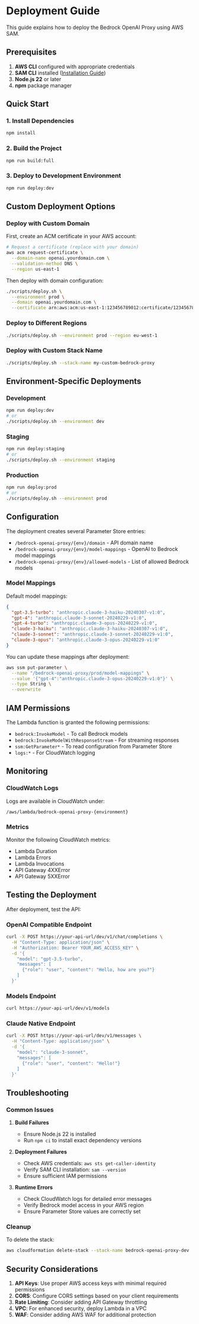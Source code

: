 # Deployment Guide

This guide explains how to deploy the Bedrock OpenAI Proxy using AWS SAM.

## Prerequisites

1. **AWS CLI** configured with appropriate credentials
2. **SAM CLI** installed ([Installation Guide](https://docs.aws.amazon.com/serverless-application-model/latest/developerguide/serverless-sam-cli-install.html))
3. **Node.js 22** or later
4. **npm** package manager

## Quick Start

### 1. Install Dependencies
```bash
npm install
```

### 2. Build the Project
```bash
npm run build:full
```

### 3. Deploy to Development Environment
```bash
npm run deploy:dev
```

## Custom Deployment Options

### Deploy with Custom Domain

First, create an ACM certificate in your AWS account:

```bash
# Request a certificate (replace with your domain)
aws acm request-certificate \
  --domain-name openai.yourdomain.com \
  --validation-method DNS \
  --region us-east-1
```

Then deploy with domain configuration:

```bash
./scripts/deploy.sh \
  --environment prod \
  --domain openai.yourdomain.com \
  --certificate arn:aws:acm:us-east-1:123456789012:certificate/12345678-1234-1234-1234-123456789012
```

### Deploy to Different Regions

```bash
./scripts/deploy.sh --environment prod --region eu-west-1
```

### Deploy with Custom Stack Name

```bash
./scripts/deploy.sh --stack-name my-custom-bedrock-proxy
```

## Environment-Specific Deployments

### Development
```bash
npm run deploy:dev
# or
./scripts/deploy.sh --environment dev
```

### Staging
```bash
npm run deploy:staging
# or
./scripts/deploy.sh --environment staging
```

### Production
```bash
npm run deploy:prod
# or
./scripts/deploy.sh --environment prod
```

## Configuration

The deployment creates several Parameter Store entries:

- `/bedrock-openai-proxy/{env}/domain` - API domain name
- `/bedrock-openai-proxy/{env}/model-mappings` - OpenAI to Bedrock model mappings
- `/bedrock-openai-proxy/{env}/allowed-models` - List of allowed Bedrock models

### Model Mappings

Default model mappings:
```json
{
  "gpt-3.5-turbo": "anthropic.claude-3-haiku-20240307-v1:0",
  "gpt-4": "anthropic.claude-3-sonnet-20240229-v1:0",
  "gpt-4-turbo": "anthropic.claude-3-opus-20240229-v1:0",
  "claude-3-haiku": "anthropic.claude-3-haiku-20240307-v1:0",
  "claude-3-sonnet": "anthropic.claude-3-sonnet-20240229-v1:0",
  "claude-3-opus": "anthropic.claude-3-opus-20240229-v1:0"
}
```

You can update these mappings after deployment:

```bash
aws ssm put-parameter \
  --name "/bedrock-openai-proxy/prod/model-mappings" \
  --value '{"gpt-4":"anthropic.claude-3-opus-20240229-v1:0"}' \
  --type String \
  --overwrite
```

## IAM Permissions

The Lambda function is granted the following permissions:

- `bedrock:InvokeModel` - To call Bedrock models
- `bedrock:InvokeModelWithResponseStream` - For streaming responses
- `ssm:GetParameter*` - To read configuration from Parameter Store
- `logs:*` - For CloudWatch logging

## Monitoring

### CloudWatch Logs
Logs are available in CloudWatch under:
```
/aws/lambda/bedrock-openai-proxy-{environment}
```

### Metrics
Monitor the following CloudWatch metrics:
- Lambda Duration
- Lambda Errors
- Lambda Invocations
- API Gateway 4XXError
- API Gateway 5XXError

## Testing the Deployment

After deployment, test the API:

### OpenAI Compatible Endpoint
```bash
curl -X POST https://your-api-url/dev/v1/chat/completions \
  -H "Content-Type: application/json" \
  -H "Authorization: Bearer YOUR_AWS_ACCESS_KEY" \
  -d '{
    "model": "gpt-3.5-turbo",
    "messages": [
      {"role": "user", "content": "Hello, how are you?"}
    ]
  }'
```

### Models Endpoint
```bash
curl https://your-api-url/dev/v1/models
```

### Claude Native Endpoint
```bash
curl -X POST https://your-api-url/dev/v1/messages \
  -H "Content-Type: application/json" \
  -d '{
    "model": "claude-3-sonnet",
    "messages": [
      {"role": "user", "content": "Hello!"}
    ]
  }'
```

## Troubleshooting

### Common Issues

1. **Build Failures**
   - Ensure Node.js 22 is installed
   - Run `npm ci` to install exact dependency versions

2. **Deployment Failures**
   - Check AWS credentials: `aws sts get-caller-identity`
   - Verify SAM CLI installation: `sam --version`
   - Ensure sufficient IAM permissions

3. **Runtime Errors**
   - Check CloudWatch logs for detailed error messages
   - Verify Bedrock model access in your AWS region
   - Ensure Parameter Store values are correctly set

### Cleanup

To delete the stack:

```bash
aws cloudformation delete-stack --stack-name bedrock-openai-proxy-dev
```

## Security Considerations

1. **API Keys**: Use proper AWS access keys with minimal required permissions
2. **CORS**: Configure CORS settings based on your client requirements
3. **Rate Limiting**: Consider adding API Gateway throttling
4. **VPC**: For enhanced security, deploy Lambda in a VPC
5. **WAF**: Consider adding AWS WAF for additional protection